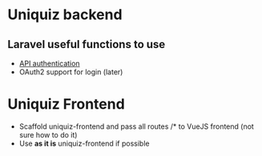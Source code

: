 # Uniquiz backend

## Laravel useful functions to use
* [API authentication](https://laravel.com/docs/5.4/passport)
* OAuth2 support for login (later)

# Uniquiz Frontend

* Scaffold uniquiz-frontend and pass all routes /* to VueJS frontend (not sure how to do it)
* Use __as it is__ uniquiz-frontend if possible